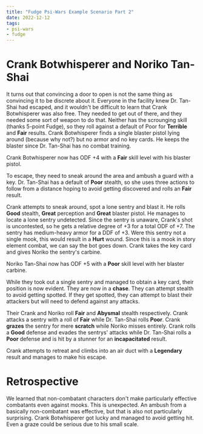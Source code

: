 ```yaml
---
title: "Fudge Psi-Wars Example Scenario Part 2"
date: 2022-12-12
tags:
- psi-wars
- fudge
---
```


# Crank Botwhisperer and Noriko Tan-Shai

It turns out that convincing a door to open is not the same thing as convincing it to be discrete about it. Everyone in the facility knew Dr. Tan-Shai had escaped, and it wouldn't be difficult to learn that Crank Botwhisperer was also free. They needed to get out of there, and they needed some sort of weapon to do that. Neither has the scrounging skill (thanks 5-point Fudge), so they roll against a default of Poor for **Terrible** and **Fair** results. Crank Botwhisperer finds a single blaster pistol lying around (because why not?) but no armor and no key cards. He keeps the blaster since Dr. Tan-Shai has no combat training.

Crank Botwhisperer now has ODF +4 with a **Fair** skill level with his blaster pistol.

To escape, they need to sneak around the area and ambush a guard with a key. Dr. Tan-Shai has a default of **Poor** stealth, so she uses three actions to follow from a distance hoping to avoid getting discovered and rolls an **Fair** result.

Crank attempts to sneak around, spot a lone sentry and blast it. He rolls **Good** stealth, **Great** perception and **Great** blaster pistol. He manages to locate a lone sentry undetected. Since the sentry is unaware, Crank's shot is uncontested, so he gets a relative degree of +3 for a total ODF of +7. The sentry has medium-heavy armor for a DDF of +3. Were this sentry not a single mook, this would result in a **Hurt** wound. Since this is a mook in story element combat, we can say the bot goes down. Crank takes the key card and gives Noriko the sentry's carbine.

Noriko Tan-Shai now has ODF +5 with a **Poor** skill level with her blaster carbine.

While they took out a single sentry and managed to obtain a key card, their position is now evident. They are now in a **chase**. They can attempt stealth to avoid getting spotted. If they get spotted, they can attempt to blast their attackers but will need to defend against any attacks. 

Their Crank and Noriko roll **Fair** and **Abysmal** stealth respectively. Crank attacks a sentry with a roll of **Fair** while Dr. Tan-Shai rolls **Poor**. Crank **grazes** the sentry for mere **scratch** while Noriko misses entirely. Crank rolls a **Good** defense and evades the sentrys' attacks while Dr. Tan-Shai rolls a **Poor** defense and is hit by a stunner for an **incapacitated** result.

Crank attempts to retreat and climbs into an air duct with a **Legendary** result and manages to make his escape.

# Retrospective

We learned that non-combatant characters don't make particularly effective combatants even against mooks. This is unexpected. An ambush from a basically non-combatant was effective, but that is also not particularly surprising. Crank Botwhisperer got lucky and managed to avoid getting hit. Even a graze could be serious due to his small scale.
